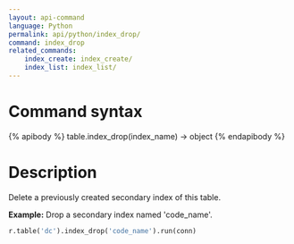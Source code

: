 ```yaml
---
layout: api-command
language: Python
permalink: api/python/index_drop/
command: index_drop
related_commands:
    index_create: index_create/
    index_list: index_list/
---
```


# Command syntax #

{% apibody %}
table.index_drop(index_name) &rarr; object
{% endapibody %}

# Description #

Delete a previously created secondary index of this table.

__Example:__ Drop a secondary index named 'code_name'.

```py
r.table('dc').index_drop('code_name').run(conn)
```

